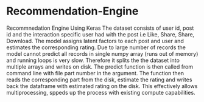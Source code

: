 # Recommendation-Engine
Recommnedation Engine Using Keras
The dataset consists of user id, post id and the interaction specific user had with the post i.e Like, Share, Share, Download. 
The model assigns latent factors to each post and user and estimates the corresponding rating. Due to large number of records the 
model cannot predict all records in single numpy array (runs out of memory) and running loops is very slow. Therefore it splits the the dataset into
multiple arrays and writes on disk. The predict function is then called from command line with file part number in the argument.
The function then reads the corresponding part from the disk, estimate the rating and writes back the dataframe with estimated
rating on the disk. This effectively allows multiprocessing, sppeds up the process with existing compute capabilities.
